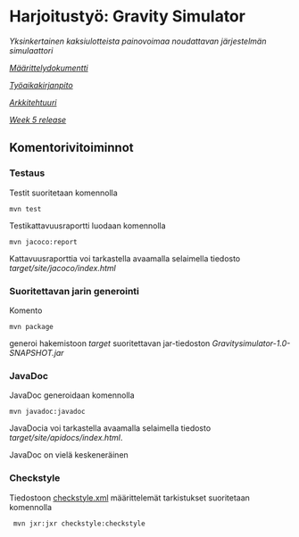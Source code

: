# Harjoitustyö: Gravity Simulator
*Yksinkertainen kaksiulotteista painovoimaa noudattavan järjestelmän simulaattori*

[*Määrittelydokumentti*](https://github.com/Mustekala/otm-harjoitustyo/blob/master/GravitySimulator/dokumentaatio/vaatimusmaarittely.md)

[*Työaikakirjanpito*](https://github.com/Mustekala/otm-harjoitustyo/blob/master/GravitySimulator/dokumentaatio/tyoaikakirjanpito.md)

[*Arkkitehtuuri*](https://github.com/Mustekala/otm-harjoitustyo/blob/master/GravitySimulator/dokumentaatio/arkkitehtuuri.md)

[*Week 5 release*](https://github.com/Mustekala/otm-harjoitustyo/releases)

## Komentorivitoiminnot

### Testaus

Testit suoritetaan komennolla

```
mvn test
```

Testikattavuusraportti luodaan komennolla

```
mvn jacoco:report
```

Kattavuusraporttia voi tarkastella avaamalla selaimella tiedosto _target/site/jacoco/index.html_

### Suoritettavan jarin generointi

Komento

```
mvn package
```

generoi hakemistoon _target_ suoritettavan jar-tiedoston _Gravitysimulator-1.0-SNAPSHOT.jar_

### JavaDoc

JavaDoc generoidaan komennolla

```
mvn javadoc:javadoc
```

JavaDocia voi tarkastella avaamalla selaimella tiedosto _target/site/apidocs/index.html_.

JavaDoc on vielä keskeneräinen

### Checkstyle

Tiedostoon [checkstyle.xml](https://github.com/Mustekala/otm-harjoitustyo/blob/master/GravitySimulator/checkstyle.xml) määrittelemät tarkistukset suoritetaan komennolla

```
 mvn jxr:jxr checkstyle:checkstyle
```
